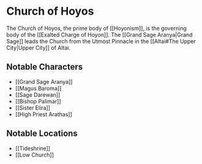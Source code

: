 # Church of Hoyos

The Church of Hoyos, the prime body of [[Hoyonism]],  is the governing body of the [[Exalted Charge of Hoyon]]. The [[Grand Sage Aranya|Grand Sage]] leads the Church from the Utmost Pinnacle in the [[Altai#The Upper City|Upper City]] of Altai.

## Notable Characters

- [[Grand Sage Aranya]]
- [[Magus Baroma]]
- [[Sage Darewan]]
- [[Bishop Palimar]]
- [[Sister Elira]]
- [[High Priest Arathas]]
## Notable Locations

- [[Tideshrine]]
- [[Low Church]]